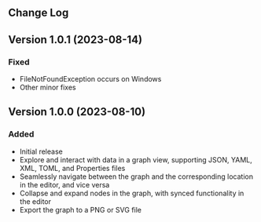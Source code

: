 Change Log
----------

## Version 1.0.1 (2023-08-14)
### Fixed
- FileNotFoundException occurs on Windows
- Other minor fixes

## Version 1.0.0 (2023-08-10)
### Added
- Initial release
- Explore and interact with data in a graph view, supporting JSON, YAML, XML, TOML, and Properties files
- Seamlessly navigate between the graph and the corresponding location in the editor, and vice versa
- Collapse and expand nodes in the graph, with synced functionality in the editor
- Export the graph to a PNG or SVG file
